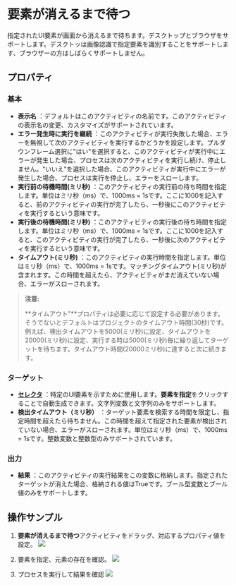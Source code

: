 # 要素が消えるまで待つ

指定されたUI要素が画面から消えるまで待ちます。デスクトップとブラウザをサポートします。デスクトッは画像認識で指定要素を識別することをサポートします、ブラウザーの方はしばらくサポートしません。

## プロパティ

### 基本

- **表示名** ：デフォルトはこのアクティビティの名前です。このアクティビティの表示名の変更、カスタマイズがサポートされています。
- **エラー発生時に実行を継続** ：このアクティビティが実行失敗した場合、エラーを無視して次のアクティビティを実行するかどうかを設定します。プルダウンフレーム選択に"はい"を選択すると、このアクティビティが実行中にエラーが発生した場合、プロセスは次のアクティビティを実行し続け、停止しません。"いいえ"を選択した場合、このアクティビティが実行中にエラーが発生した場合、プロセスは実行を停止し、エラーをスローします。
- **実行前の待機時間(ミリ秒)** ：このアクティビティの実行前の待ち時間を指定します。単位はミリ秒（ms）で、1000ms = 1sです。ここに1000を記入すると、前のアクティビティの実行が完了したら、一秒後にこのアクティビティを実行するという意味です。
- **実行後の待機時間(ミリ秒)** ：このアクティビティの実行後の待ち時間を指定します。単位はミリ秒（ms）で、1000ms = 1sです。ここに1000を記入すると、このアクティビティの実行が完了したら、一秒後に次のアクティビティを実行するという意味です。
- **タイムアウト(ミリ秒)** ：このアクティビティの実行時間を指定します。単位はミリ秒（ms）で、1000ms = 1sです。マッチングタイムアウト(ミリ秒)が含まれます。この時間を超えたら、アクティビティがまだ消えていない場合、エラーがスローされます。

> **注意:**
>
> **タイムアウト"**プロパティは必要に応じて設定する必要があります。そうでないとデフォルトはプロジェクトのタイムアウト時間(30秒)です。例えば、検出タイムアウトを5000(ミリ秒)に設定、タイムアウトを20000(ミリ秒)に設定、実行する時は5000(ミリ秒)毎に繰り返してターゲットを待ちます。タイムアウト時間(20000ミリ秒)に達すると次に続きます。

### ターゲット

- **[セレクタ](../Appendix/Selector.md?_v=v2020.4)** ：特定のUI要素を示すために使用します。**要素を指定**をクリックすることで自動生成できます。文字列変数と文字列のみをサポートします。
- **検出タイムアウト（ミリ秒）** ：ターゲット要素を検索する時間を限定し、指定時間を超えたら待ちません。この時間を超えて指定された要素が検出されていない場合、エラーがスローされます。単位はミリ秒（ms）で、1000ms = 1sです。整数変数と整数型のみサポートされています。

### 出力

- **結果** ：このアクティビティの実行結果をこの変数に格納します。指定されたターゲットが消えた場合、格納される値はTrueです。ブール型変数とブール値のみをサポートします。

## 操作サンプル

1. **要素が消えるまで待つ**アクティビティをドラッグ、対応するプロパティ値を設定。
![](https://docimages.blob.core.chinacloudapi.cn/images/Activities/waitElementVanish1.png)

2. 要素を指定、元素の存在を確認。
![](https://docimages.blob.core.chinacloudapi.cn/images/Activities/waitElementVanish2.png)

3. プロセスを実行して結果を確認
![](https://docimages.blob.core.chinacloudapi.cn/images/Activities/waitElementVanish3.png)
